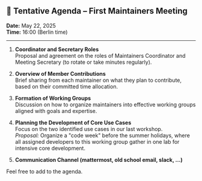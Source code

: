 ## 📅 Tentative Agenda – First Maintainers Meeting

**Date:** May 22, 2025  
**Time:** 16:00 (Berlin time)  

---

1. **Coordinator and Secretary Roles**  
   Proposal and agreement on the roles of Maintainers Coordinator and Meeting Secretary (to rotate or take minutes regularly).

2. **Overview of Member Contributions**  
   Brief sharing from each maintainer on what they plan to contribute, based on their committed time allocation.

3. **Formation of Working Groups**  
   Discussion on how to organize maintainers into effective working groups aligned with goals and expertise.

4. **Planning the Development of Core Use Cases**  
   Focus on the two identified use cases in our last workshop.  
   _Proposal:_ Organize a "code week" before the summer holidays, 
   where all assigned developers to this working group gather in one lab for intensive core development.

5. **Communication Channel (mattermost, old school email, slack, ...)**

Feel free to add to the agenda. 
